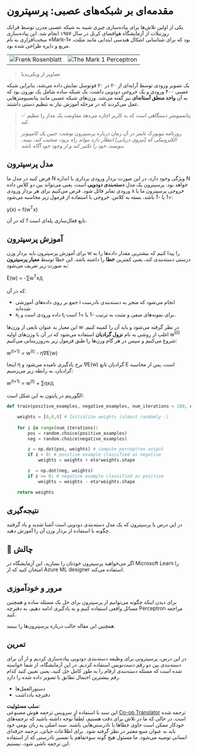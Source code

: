 <!--
CO_OP_TRANSLATOR_METADATA:
{
  "original_hash": "59021c5f419d3feda19075910a74280a",
  "translation_date": "2025-07-09T16:54:13+00:00",
  "source_file": "15-rag-and-vector-databases/data/perceptron.md",
  "language_code": "fa"
}
-->
# مقدمه‌ای بر شبکه‌های عصبی: پرسپترون

یکی از اولین تلاش‌ها برای پیاده‌سازی چیزی شبیه به شبکه عصبی مدرن توسط فرانک روزنبلات از آزمایشگاه هوافضای کرنل در سال ۱۹۵۷ انجام شد. این پیاده‌سازی سخت‌افزاری به نام «Mark-1» بود که برای شناسایی اشکال هندسی ابتدایی مانند مثلث، مربع و دایره طراحی شده بود.

|      |      |
|--------------|-----------|
|<img src='images/Rosenblatt-wikipedia.jpg' alt='Frank Rosenblatt'/> | <img src='images/Mark_I_perceptron_wikipedia.jpg' alt='The Mark 1 Perceptron' />|

> تصاویر از ویکی‌پدیا

یک تصویر ورودی توسط آرایه‌ای از ۲۰ در ۲۰ فوتوسل نمایش داده می‌شد، بنابراین شبکه عصبی ۴۰۰ ورودی و یک خروجی دودویی داشت. یک شبکه ساده شامل یک نورون بود که به آن **واحد منطق آستانه‌ای** نیز گفته می‌شد. وزن‌های شبکه عصبی مانند پتانسیومترهایی عمل می‌کردند که در مرحله آموزش نیاز به تنظیم دستی داشتند.

> ✅ پتانسیومتر دستگاهی است که به کاربر اجازه می‌دهد مقاومت یک مدار را تنظیم کند.

> روزنامه نیویورک تایمز در آن زمان درباره پرسپترون نوشت: *جنین یک کامپیوتر الکترونیکی که [نیروی دریایی] انتظار دارد بتواند راه برود، صحبت کند، ببیند، بنویسد، خود را تکثیر کند و از وجود خود آگاه باشد.*

## مدل پرسپترون

فرض کنید در مدل ما N ویژگی وجود دارد، در این صورت بردار ورودی برداری با اندازه N خواهد بود. پرسپترون یک مدل **دسته‌بندی دودویی** است، یعنی می‌تواند بین دو کلاس داده ورودی تمایز قائل شود. فرض می‌کنیم برای هر بردار ورودی x خروجی پرسپترون ما یا +1 یا -1 باشد، بسته به کلاس. خروجی با استفاده از فرمول زیر محاسبه می‌شود:

y(x) = f(w<sup>T</sup>x)

که در آن f تابع فعال‌سازی پله‌ای است.

## آموزش پرسپترون

برای آموزش پرسپترون باید بردار وزن w را پیدا کنیم که بیشترین مقدار داده‌ها را به درستی دسته‌بندی کند، یعنی کمترین **خطا** را داشته باشد. این خطا توسط **معیار پرسپترون** به صورت زیر تعریف می‌شود:

E(w) = -∑w<sup>T</sup>x<sub>i</sub>t<sub>i</sub>

که در آن:

* جمع بر روی داده‌های آموزشی i انجام می‌شود که منجر به دسته‌بندی نادرست شده‌اند
* x<sub>i</sub> داده ورودی است و t<sub>i</sub> برای نمونه‌های منفی و مثبت به ترتیب -1 یا +1 است.

این معیار به عنوان تابعی از وزن‌ها w در نظر گرفته می‌شود و باید آن را کمینه کنیم. اغلب از روشی به نام **نزول گرادیان** استفاده می‌شود که در آن با وزن‌های اولیه w<sup>(0)</sup> شروع می‌کنیم و سپس در هر گام وزن‌ها را طبق فرمول زیر به‌روزرسانی می‌کنیم:

w<sup>(t+1)</sup> = w<sup>(t)</sup> - η∇E(w)

اینجا η نرخ یادگیری نامیده می‌شود و ∇E(w) گرادیان تابع E است. پس از محاسبه گرادیان، به رابطه زیر می‌رسیم:

w<sup>(t+1)</sup> = w<sup>(t)</sup> + ∑ηx<sub>i</sub>t<sub>i</sub>

الگوریتم در پایتون به این شکل است:

```python
def train(positive_examples, negative_examples, num_iterations = 100, eta = 1):

    weights = [0,0,0] # Initialize weights (almost randomly :)
        
    for i in range(num_iterations):
        pos = random.choice(positive_examples)
        neg = random.choice(negative_examples)

        z = np.dot(pos, weights) # compute perceptron output
        if z < 0: # positive example classified as negative
            weights = weights + eta*weights.shape

        z  = np.dot(neg, weights)
        if z >= 0: # negative example classified as positive
            weights = weights - eta*weights.shape

    return weights
```

## نتیجه‌گیری

در این درس با پرسپترون که یک مدل دسته‌بندی دودویی است آشنا شدید و یاد گرفتید چگونه با استفاده از بردار وزن آن را آموزش دهید.

## 🚀 چالش

اگر می‌خواهید پرسپترون خودتان را بسازید، این آزمایشگاه در Microsoft Learn را امتحان کنید که از Azure ML designer استفاده می‌کند.

## مرور و خودآموزی

برای دیدن اینکه چگونه می‌توانیم از پرسپترون برای حل یک مسئله ساده و همچنین مسائل واقعی استفاده کنیم و به یادگیری ادامه دهیم، به دفترچه Perceptron مراجعه کنید.

همچنین این مقاله جالب درباره پرسپترون‌ها را ببینید.

## تمرین

در این درس، پرسپترونی برای وظیفه دسته‌بندی دودویی پیاده‌سازی کردیم و از آن برای دسته‌بندی بین دو رقم دست‌نویس استفاده کردیم. در این آزمایشگاه، از شما خواسته شده است که مسئله دسته‌بندی ارقام را به طور کامل حل کنید، یعنی تعیین کنید کدام رقم بیشترین احتمال تطابق با تصویر داده شده را دارد.

* دستورالعمل‌ها
* دفترچه یادداشت

**سلب مسئولیت**:  
این سند با استفاده از سرویس ترجمه هوش مصنوعی [Co-op Translator](https://github.com/Azure/co-op-translator) ترجمه شده است. در حالی که ما در تلاش برای دقت هستیم، لطفاً توجه داشته باشید که ترجمه‌های خودکار ممکن است حاوی خطاها یا نادرستی‌هایی باشند. سند اصلی به زبان بومی خود باید به عنوان منبع معتبر در نظر گرفته شود. برای اطلاعات حیاتی، ترجمه حرفه‌ای انسانی توصیه می‌شود. ما مسئول هیچ گونه سوءتفاهم یا تفسیر نادرستی که از استفاده این ترجمه ناشی شود، نیستیم.